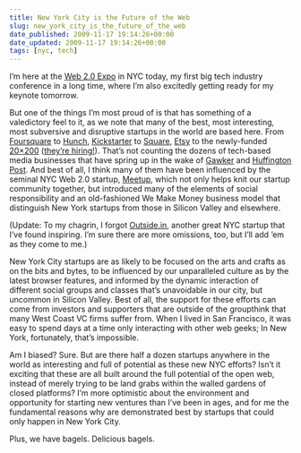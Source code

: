 ```yaml
---
title: New York City is the Future of the Web
slug: new_york_city_is_the_future_of_the_web
date_published: 2009-11-17 19:14:26+00:00
date_updated: 2009-11-17 19:14:26+00:00
tags: [nyc, tech]
---
```

I’m here at the [Web 2.0 Expo](http://www.web2expo.com/webexny2009/) in NYC today, my first big tech industry conference in a long time, where I’m also excitedly getting ready for my keynote tomorrow.

But one of the things I’m most proud of is that has something of a valedictory feel to it, as we note that many of the best, most interesting, most subversive and disruptive startups in the world are based here. From [Foursquare](http://foursquare.com/) to [Hunch](http://www.hunch.com/), [Kickstarter](http://www.kickstarter.com/) to [Square](http://squareup.com/), [Etsy](http://www.etsy.com/) to the newly-funded [20×200](http://www.20x200.com/) ([they’re hiring!](http://www.20x200.com/jobs/)). That’s not counting the dozens of tech-based media businesses that have spring up in the wake of [Gawker](http://gawker.com/) and [Huffington Post](http://www.huffingtonpost.com/). And best of all, I think many of them have been influenced by the seminal NYC Web 2.0 startup, [Meetup](http://www.meetup.com/), which not only helps knit our startup community together, but introduced many of the elements of social responsibility and an old-fashioned We Make Money business model that distinguish New York startups from those in Silicon Valley and elsewhere.

(Update: To my chagrin, I forgot [Outside.in](http://outside.in/), another great NYC startup that I’ve found inspiring. I’m sure there are more omissions, too, but I’ll add ’em as they come to me.)

New York City startups are as likely to be focused on the arts and crafts as on the bits and bytes, to be influenced by our unparalleled culture as by the latest browser features, and informed by the dynamic interaction of different social groups and classes that’s unavoidable in our city, but uncommon in Silicon Valley. Best of all, the support for these efforts can come from investors and supporters that are outside of the groupthink that many West Coast VC firms suffer from. When I lived in San Francisco, it was easy to spend days at a time only interacting with other web geeks; In New York, fortunately, that’s impossible.

Am I biased? Sure. But are there half a dozen startups anywhere in the world as interesting and full of potential as these new NYC efforts? Isn’t it exciting that these are all built around the full potential of the open web, instead of merely trying to be land grabs within the walled gardens of closed platforms? I’m more optimistic about the environment and opportunity for starting new ventures than I’ve been in ages, and for me the fundamental reasons why are demonstrated best by startups that could only happen in New York City.

Plus, we have bagels. Delicious bagels.
